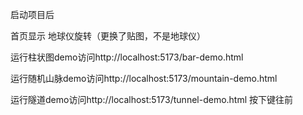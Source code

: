 启动项目后 

首页显示 地球仪旋转（更换了贴图，不是地球仪）

运行柱状图demo访问http://localhost:5173/bar-demo.html

运行随机山脉demo访问http://localhost:5173/mountain-demo.html

运行隧道demo访问http://localhost:5173/tunnel-demo.html     按下键往前
